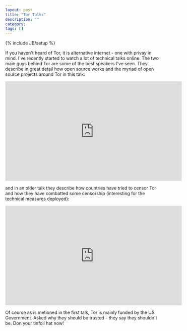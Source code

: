 ```yaml
---
layout: post
title: "Tor Talks"
description: ""
category: 
tags: []
---
```

{% include JB/setup %}

If you haven't heard of Tor, it is alternative internet - one with 
privay in mind. I've recently started to watch a lot of technical 
talks online. The two main guys behind Tor are some of the best 
speakers I've seen. They describe in great detail how open source 
works and the myriad of open source projects around Tor in this talk:

<iframe width="560" height="315" src="http://www.youtube.com/embed/bmj2w9HPPaE" frameborder="0" allowfullscreen></iframe>

and in an older talk they describe how countries have tried to censor
Tor and how they have combatted some censorship (interesting for the
technical measures deployed):

<iframe width="560" height="315" src="http://www.youtube.com/embed/GwMr8Xl7JMQ" frameborder="0" allowfullscreen></iframe>

Of course as is metioned in the first talk, Tor is mainly funded by the US 
Government. Asked why they should be trusted - they say they shouldn't be.
Don your tinfoil hat now!
